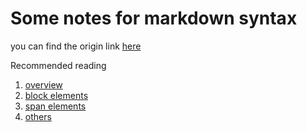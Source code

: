 Some notes for markdown syntax
==============

you can find the origin link [here](http://daringfireball.net/projects/markdown/syntax)

Recommended reading

1. [overview](./overview.md)
2. [block elements](./block_elements.md)
3. [span elements](./span_elements.md)
4. [others](./others.md)

